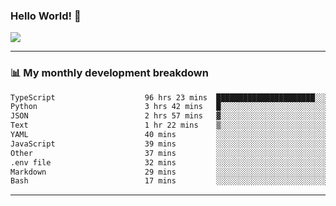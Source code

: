 ### Hello World! 👋

<a>
  <img align="center" src="https://github-readme-stats.vercel.app/api?username=megatunger&count_private=true&include_all_commits=true&bg_color=30,56CCF2,2F80ED&title_color=fff&text_color=fff" />
</a>

------
### 📊 My monthly development breakdown

<!--START_SECTION:waka-->

```txt
TypeScript                    96 hrs 23 mins  ██████████████████████░░░   88.35 %
Python                        3 hrs 42 mins   █░░░░░░░░░░░░░░░░░░░░░░░░   03.40 %
JSON                          2 hrs 57 mins   ▓░░░░░░░░░░░░░░░░░░░░░░░░   02.71 %
Text                          1 hr 22 mins    ▒░░░░░░░░░░░░░░░░░░░░░░░░   01.26 %
YAML                          40 mins         ░░░░░░░░░░░░░░░░░░░░░░░░░   00.62 %
JavaScript                    39 mins         ░░░░░░░░░░░░░░░░░░░░░░░░░   00.61 %
Other                         37 mins         ░░░░░░░░░░░░░░░░░░░░░░░░░   00.58 %
.env file                     32 mins         ░░░░░░░░░░░░░░░░░░░░░░░░░   00.49 %
Markdown                      29 mins         ░░░░░░░░░░░░░░░░░░░░░░░░░   00.44 %
Bash                          17 mins         ░░░░░░░░░░░░░░░░░░░░░░░░░   00.27 %
```

<!--END_SECTION:waka-->

------

